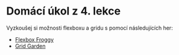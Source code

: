 # Domácí úkol z 4. lekce

Vyzkoušej si možnosti flexboxu a gridu s pomocí následujících her:

- [Flexbox Froggy](https://flexboxfroggy.com/)
- [Grid Garden](https://cssgridgarden.com/)
